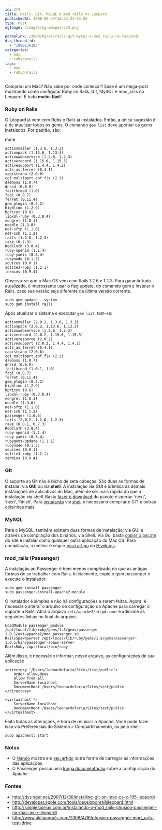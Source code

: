 ```yaml
---
id: 374
title: Rails, Git, MySQL e mod_rails no Leopard
publishedAt: 2008-05-24T16:53:23-03:00
type: Post
ogImage: /images/og-images/374.png

permalink: /2008/05/24/rails-git-mysql-e-mod_rails-no-leopard/
dsq_thread_id:
  - "1000136193"
categories:
  - mac
  - rubyonrails
tags:
  - mac
  - rubyonrails
---
```

Comprou um Mac? Não sabe por onde começar? Esse é um mega-post mostrando como configurar Ruby on Rails, Git, MySQL e mod_rails no Leopard. É tudo **muito-fácil**!

### Ruby on Rails

O Leopard já vem com Ruby e Rails já instalados. Então, a única sugestão é a de atualizar todos os gems. O comando `gem list` deve apontar os gems instalados. Por padrão, são:

<span className="hidden">more</span>

```
actionmailer (1.3.6, 1.3.3)
actionpack (1.13.6, 1.13.3)
actionwebservice (1.2.6, 1.2.3)
activerecord (1.15.6, 1.15.3)
activesupport (1.4.4, 1.4.2)
acts_as_ferret (0.4.1)
capistrano (2.0.0)
cgi_multipart_eof_fix (2.2)
daemons (1.0.7)
dnssd (0.6.0)
fastthread (1.0)
fcgi (0.8.7)
ferret (0.11.4)
gem_plugin (0.2.2)
highline (1.2.9)
hpricot (0.6)
libxml-ruby (0.3.8.4)
mongrel (1.0.1)
needle (1.3.0)
net-sftp (1.1.0)
net-ssh (1.1.2)
rails (1.2.6, 1.2.3)
rake (0.7.3)
RedCloth (3.0.4)
ruby-openid (1.1.4)
ruby-yadis (0.3.4)
rubynode (0.1.3)
sources (0.0.1)
sqlite3-ruby (1.2.1)
termios (0.9.4)
```

Observa-se que o Mac OS vem com Rails 1.2.6 e 1.2.3. Para garantir tudo atualizado, é interessante usar o flag update, do comando gem e instalar o Rails, caso sua versão seja diferente da última versão corrente.

```
sudo gem update --system
sudo gem install rails
```

Após atualizar o sistema e executar `gem list`, tem-se:

```
actionmailer (2.0.2, 1.3.6, 1.3.3)
actionpack (2.0.2, 1.13.6, 1.13.3)
actionwebservice (1.2.6, 1.2.3)
activerecord (2.0.2, 1.15.6, 1.15.3)
activeresource (2.0.2)
activesupport (2.0.2, 1.4.4, 1.4.2)
acts_as_ferret (0.4.1)
capistrano (2.0.0)
cgi_multipart_eof_fix (2.2)
daemons (1.0.7)
dnssd (0.6.0)
fastthread (1.0.1, 1.0)
fcgi (0.8.7)
ferret (0.11.4)
gem_plugin (0.2.2)
highline (1.2.9)
hpricot (0.6)
libxml-ruby (0.3.8.4)
mongrel (1.0.1)
needle (1.3.0)
net-sftp (1.1.0)
net-ssh (1.1.2)
passenger (1.0.5)
rails (2.0.2, 1.2.6, 1.2.3)
rake (0.8.1, 0.7.3)
RedCloth (3.0.4)
ruby-openid (1.1.4)
ruby-yadis (0.3.4)
rubygems-update (1.1.1)
rubynode (0.1.3)
sources (0.0.1)
sqlite3-ruby (1.2.1)
termios (0.9.4)
```

### Git

O suporte ao Git não é bicho de sete cabeças. São duas as formas de instalar: via **GUI** ou via **shell**. A instalação via GUI é idêntica as demais instalações de aplicativos do Mac, além de ser mais rápida do que a instalação via shell. Basta [fazer o download](http://code.google.com/p/git-osx-installer/downloads/list?can=3&q=&sort=-uploaded&colspec=Filename+Summary+Uploaded+Size+DownloadCount) do pacote e apertar &#8216;next', &#8216;next', &#8216;finish'. Para [instalação](http://dysinger.net/2007/12/30/installing-git-on-mac-os-x-105-leopard/) via [shell](http://blog.kineticweb.com/articles/2007/10/30/compiling-git-for-mac-os-x-leopard-10-5) é necessário compilar o GIT e outras coisinhas mais.

### MySQL

Para o MySQL, também existem duas formas de instalação: via GUI e através da compilação dos binários, via Shell. Via Gui basta [copiar o pacote](http://dev.mysql.com/downloads/mysql/5.0.html#macosx-dmg) do site e instalar como qualquer outra aplicação do Mac OS. Para compilação, o melhor é seguir [esse artigo](http://hivelogic.com/articles/2007/11/installing-mysql-on-mac-os-x) do [Hivelogic](http://hivelogic.com).

### mod_rails (Passenger)

A instalação ao Passenger é bem menos complicado do que as antigas formas de se trabalhar com Rails. Inicialmente, copie o gem passenger e execute o instalador:

```
sudo gem install passenger
sudo passenger-install-apache2-module
```

O instalador é simples e não há configurações a serem feitas. Agora, é necessário alterar o arquivo de configuração do Apache para carregar o suporte a Rails. Abra o arquivo `/etc/apache2/httpd.conf` e adicione as seguintes linhas no final do arquivo:

```
LoadModule passenger_module /opt/local/lib/ruby/gems/1.8/gems/passenger-1.0.1/ext/apache2/mod_passenger.so
RailsSpawnServer /opt/local/lib/ruby/gems/1.8/gems/passenger-1.0.1/bin/passenger-spawn-server
RailsRuby /opt/local/bin/ruby
```

Além disso, é necessário informar, nesse arquivo, as configurações de sua aplicação

```
<directory "/Users/leonardofaria/Sites/test/public">
    Order allow,deny
    Allow from all
    ServerName localhost
    DocumentRoot /Users/leonardofaria/Sites/test/public
</directory>

<virtualhost *>
    ServerName localhost
    DocumentRoot /Users/leonardofaria/Sites/test/public
</virtualhost>
```

Feita todas as alterações, é hora de reiniciar o Apache. Você pode fazer isso via Preferências do Sistema > Compartilhamento, ou pelo shell:

```
sudo apachectl start
```

### Notas

* O [Nando](http://simplesideias.com.br/) mostra em [seu artigo](http://simplesideias.com.br/instalando-o-mod_rails-phusion-passenger-no-mac-os-x-leopard/#comments) outra forma de carregar as informações das aplicações.
* O Passenger possui uma [longa documentação](http://www.modrails.com/documentation/Users%20guide.html) sobre a configuração do Apache

### Fontes

* http://dysinger.net/2007/12/30/installing-git-on-mac-os-x-105-leopard/
* http://developer.apple.com/tools/developonrailsleopard.html
* http://simplesideias.com.br/instalando-o-mod_rails-phusion-passenger-no-mac-os-x-leopard/
* http://www.akitaonrails.com/2008/4/16/phusion-passenger-mod_rails-test-drive
